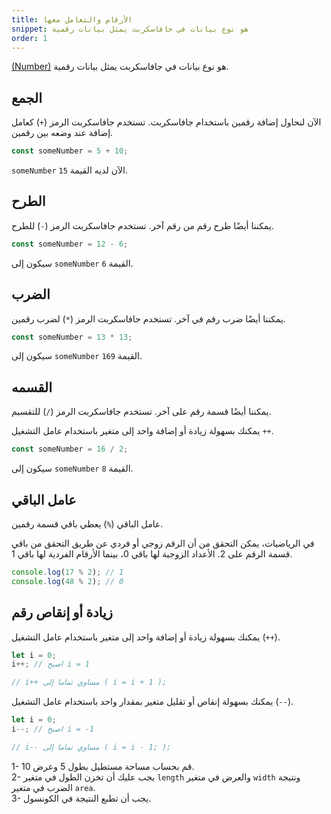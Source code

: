 ```yaml
---
title: الأرقام والتعامل معها
snippet: هو نوع بيانات في جافاسكربت يمثل بيانات رقمية
order: 1
---
```


[(Number)](https://developer.mozilla.org/en-US/docs/Web/JavaScript/Reference/Global_Objects/Number)
هو نوع بيانات في جافاسكربت يمثل بيانات رقمية.

## الجمع

الآن لنحاول إضافة رقمين باستخدام جافاسكربت. تستخدم جافاسكربت الرمز (`+`) كعامل
إضافة عند وضعه بين رقمين.

```js
const someNumber = 5 + 10;
```

`someNumber` الآن لديه القيمة `15`.

## الطرح

يمكننا أيضًا طرح رقم من رقم آخر. تستخدم جافاسكربت الرمز (`-`) للطرح.

```js
const someNumber = 12 - 6;
```

سيكون إلى `someNumber` القيمة `6`.

## الضرب

يمكننا أيضًا ضرب رقم في آخر. تستخدم جافاسكربت الرمز (`*`) لضرب رقمين.

```js
const someNumber = 13 * 13;
```

سيكون إلى `someNumber` القيمة `169`.

## القسمه

يمكننا أيضًا قسمة رقم على آخر. تستخدم جافاسكربت الرمز (`/`) للتقسيم.

يمكنك بسهولة زيادة أو إضافة واحد إلى متغير باستخدام عامل التشغيل `++`.

```js
const someNumber = 16 / 2;
```

سيكون إلى `someNumber` القيمة `8`.

## عامل الباقي

عامل الباقي (`%`) يعطي باقي قسمة رقمين.

في الرياضيات، يمكن التحقق من أن الرقم زوجي أو فردي عن طريق التحقق من باقي قسمة
الرقم على 2. الأعداد الزوجية لها باقي 0، بينما الأرقام الفردية لها باقي 1.

```js
console.log(17 % 2); // 1
console.log(48 % 2); // 0
```

## زيادة أو إنقاص رقم

يمكنك بسهولة زيادة أو إضافة واحد إلى متغير باستخدام عامل التشغيل (`++`).

```js
let i = 0;
i++; // اصبح i = 1

// i++ مساوي تماما إلى ( i = i + 1 );
```

يمكنك بسهولة إنقاص أو تقليل متغير بمقدار واحد باستخدام عامل التشغيل (`--`).

```js
let i = 0;
i--; // اصبح i = -1

// i-- مساوي تماما إلى ( i = i - 1; );
```

<div class="quiz">
1- قم بحساب مساحة مستطيل بطول 5 وعرض 10.<br>
2- يجب عليك أن تخزن الطول في متغير  <code>length</code> والعرض في متغير <code>width</code> ونتيجة الضرب في متغير <code>area</code>.<br>
3- يجب أن تطبع النتيجة في الكونسول.
</div>
